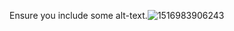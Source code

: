 Ensure you include some alt-text.![1516983906243](https://user-images.githubusercontent.com/91683152/137388506-6298a6c2-aa6f-4311-ab99-edbb30d1cb61.jpg)
